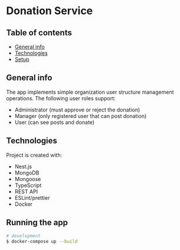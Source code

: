 # Donation Service

## Table of contents
* [General info](#general-info)
* [Technologies](#technologies)
* [Setup](#setup)

## General info
The app implements simple organization user structure management operations.
The following user roles support:

* Administrator (must approve or reject the donation)
* Manager (only registered user that can post donation)
* User (can see posts and donate)

## Technologies
Project is created with:
* Nest.js
* MongoDB
* Mongoose
* TypeScript
* REST API
* ESLint/prettier
* Docker

## Running the app

```bash
# development
$ docker-compose up --build


